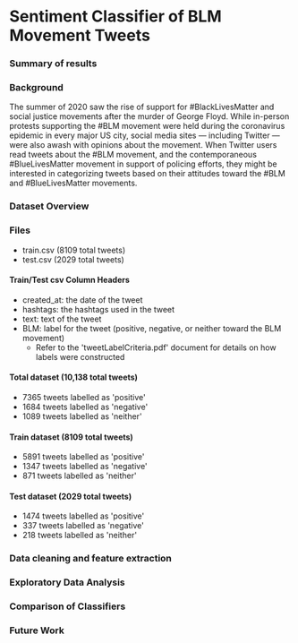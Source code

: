 # Sentiment Classifier of BLM Movement Tweets

### Summary of results


### Background
The summer of 2020 saw the rise of support for #BlackLivesMatter and social justice movements after the murder of George Floyd. While in-person protests supporting the #BLM movement were held during the coronavirus epidemic in every major US city, social media sites — including Twitter — were also awash with opinions about the movement. When Twitter users read tweets about the #BLM movement, and the contemporaneous #BlueLivesMatter movement in support of policing efforts, they might be interested in categorizing tweets based on their attitudes toward the #BLM and #BlueLivesMatter movements.


### Dataset Overview 

### Files
  - train.csv (8109 total tweets)
  - test.csv (2029 total tweets)

#### Train/Test csv Column Headers
  - created_at: the date of the tweet
  - hashtags: the hashtags used in the tweet
  - text: text of the tweet
  - BLM: label for the tweet (positive, negative, or neither toward the BLM movement)
     - Refer to the 'tweetLabelCriteria.pdf' document for details on how labels were constructed

#### Total dataset (10,138 total tweets)
  - 7365 tweets labelled as 'positive'
  - 1684 tweets labelled as 'negative'
  - 1089 tweets labelled as 'neither'
  
#### Train dataset (8109 total tweets)
  - 5891 tweets labelled as 'positive'
  - 1347 tweets labelled as 'negative'
  - 871 tweets labelled as 'neither'

#### Test dataset (2029 total tweets)
  - 1474 tweets labelled as 'positive'
  - 337 tweets labelled as 'negative'
  - 218 tweets labelled as 'neither'
  
### Data cleaning and feature extraction



### Exploratory Data Analysis

### Comparison of Classifiers

### Future Work


